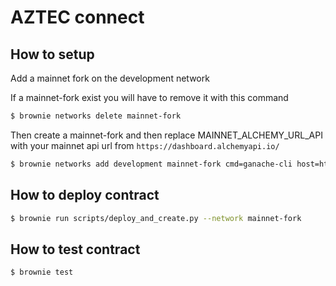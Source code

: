 # AZTEC connect

## How to setup

Add a mainnet fork on the development network

If a mainnet-fork exist you will have to remove it with this command

```sh
$ brownie networks delete mainnet-fork
```

Then create a mainnet-fork and then replace MAINNET_ALCHEMY_URL_API with your mainnet api url from `https://dashboard.alchemyapi.io/`

```sh
$ brownie networks add development mainnet-fork cmd=ganache-cli host=http://127.0.0.1 fork=MAINNET_ALCHEMY_URL_API accounts=10 mnemonic=brownie port=8545
```

## How to deploy contract

```sh
$ brownie run scripts/deploy_and_create.py --network mainnet-fork
```

## How to test contract

```sh
$ brownie test
```

